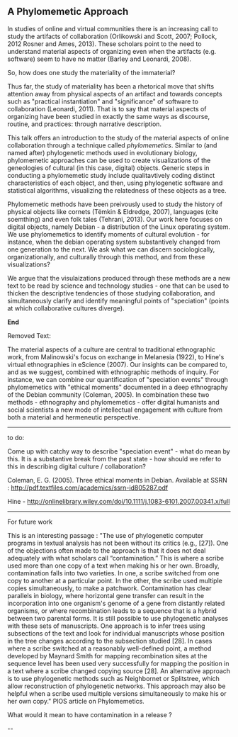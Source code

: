 ## A Phylomemetic Approach

In studies of online and virtual communities there is an increasing call to study the artifacts of collaboration (Orlikowski and Scott, 2007; Pollock, 2012 Rosner and Ames, 2013). These scholars point to the need to understand material aspects of organizing even when the artifacts (e.g. software) seem to have no matter (Barley and Leonardi, 2008). 

So, how does one study the materiality of the immaterial? 

Thus far, the study of materiality has been a rhetorical move that shifts attention away from physical aspects of an artifact and towards concepts such as "practical instantiation" and "significance" of software to collaboration (Leonardi, 2011). That is to say that material aspects of organizing have been studied in exactly the same ways as discourse, routine, and practices: through narrative description. 

This talk offers an introduction to the study of the material aspects of online collaboration through a technique called *phylomemetics*. Similar to (and named after) phylogenetic methods used in evolutionary biology, phylomemetic approaches can be used to create visualizations of the geneologies of cultural (in this case, digital) objects.  Generic steps in conducting a phylomemetic study include qualitavtively coding distinct characteristics of each object, and then, using phylogenetic software and statistical algorithms, visualizing the relatedness of these objects as a tree. 

Phylomemetic methods have been preivously used to study the history of physical objects like cornets (Tëmkin & Eldredge, 2007), languages (cite soemthing) and even folk tales (Tehrani, 2013). Our work here focuses on digital objects, namely Debian - a distribution of the Linux operating system. We use phylomemetics to identify moments of cultural evolution - for instance, when the debian operating system substantively changed from one generation to the next. We ask what we can discern sociologically, organizationally, and culturally through this method, and from these visualizations? 

We argue that the visulaizations produced through these methods are a new text to be read by science and technology studies - one that can be used to thicken the descriptive tendencies of those studying collaboration, and simultaneously clarify and identify meaningful points of "speciation" (points at which collaborative cultures diverge). 


**End**



Removed Text: 

The material aspects of a culture are central to traditional ethnographic work, from Malinowski's focus on exchange in Melanesia (1922), to Hine's virtual ethnographies in eScience (2007). Our insights can be compared to, and as we suggest, combined with ethnographic methods of inquiry. For instance, we can combine our quantification of "speciation events" through phylomemetics with "ethical moments" documented in a deep ethnography of the Debian community (Coleman, 2005). In combination these two methods - ethnography and phylomemetics - offer digital humanists and social scientists a new mode of intellectual engagement with culture from both a material and hermeneutic perspective. 



--- 

to do: 

Come up with catchy way to describe "speciation event"  - what do mean by this. It is a substantive break from the past state - how should we refer to this in describing digital culture / collaboration? 


Coleman, E. G. (2005). Three ethical moments in Debian. Available at SSRN : http://pdf.textfiles.com/academics/ssrn-id805287.pdf

Hine - http://onlinelibrary.wiley.com/doi/10.1111/j.1083-6101.2007.00341.x/full


--- 
For future work

This is an interesting passage : "The use of phylogenetic computer programs in textual analysis has not been without its critics (e.g., [27]). One of the objections often made to the approach is that it does not deal adequately with what scholars call “contamination.” This is where a scribe used more than one copy of a text when making his or her own. Broadly, contamination falls into two varieties. In one, a scribe switched from one copy to another at a particular point. In the other, the scribe used multiple copies simultaneously, to make a patchwork. Contamination has clear parallels in biology, where horizontal gene transfer can result in the incorporation into one organism's genome of a gene from distantly related organisms, or where recombination leads to a sequence that is a hybrid between two parental forms. It is still possible to use phylogenetic analyses with these sets of manuscripts. One approach is to infer trees using subsections of the text and look for individual manuscripts whose position in the tree changes according to the subsection studied [28]. In cases where a scribe switched at a reasonably well-defined point, a method developed by Maynard Smith for mapping recombination sites at the sequence level has been used very successfully for mapping the position in a text where a scribe changed copying source [28]. An alternative approach is to use phylogenetic methods such as Neighbornet or Splitstree, which allow reconstruction of phylogenetic networks. This approach may also be helpful when a scribe used multiple versions simultaneously to make his or her own copy." PlOS article on Phylomemetics. 

What would it mean to have contamination in a release ?

-- 
